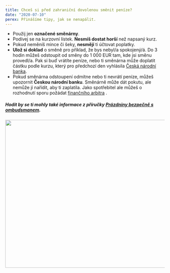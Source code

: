 ```yaml
---
title: Chceš si před zahraniční dovolenou směnit peníze?
date: "2020-07-10"
perex: Přinášíme tipy, jak se nenapálit.
---
```


<ul><li>Použij jen <strong>označené směnárny</strong>.</li><li>Podívej se na kurzovní lístek. <strong>Nesmíš dostat horší</strong> než napsaný kurz.</li><li>Pokud neměníš mince či šeky, <strong>nesmějí</strong> ti účtovat poplatky.</li><li><strong>Ulož si doklad</strong> o směně pro příklad, že bys nebyl/a spokojený/á. Do 3 hodin můžeš odstoupit od směny do 1 000 EUR tam, kde jsi směnu provedl/a. Pak si buď vrátíte peníze, nebo ti směnárna může doplatit částku podle kurzu, který pro předchozí den vyhlásila <a href="https://www.cnb.cz/cs/financni-trhy/devizovy-trh/kurzy-devizoveho-trhu/kurzy-devizoveho-trhu/" target="_blank">Česká národní banka</a>.</li><li>Pokud směnárna odstoupení odmítne nebo ti nevrátí peníze, můžeš upozornit <strong>Českou národní banku</strong>. Směnárně může dát pokutu, ale nemůže jí nařídit, aby ti zaplatila. Jako spotřebitel ale můžeš o rozhodnutí sporu požádat <a title="Otevření do nového okna" href="http://www.finarbitr.cz" target="_blank">finančního arbitra</a> <img alt="" src="typo3/ext/od_linkdesc/icons/external.gif" class="od_linkdesc_icon_external" />.</li></ul><h5>Hodit by se ti mohly také informace z příručky <a href="https://www.ochrance.cz/fileadmin/user_upload/Letaky/Prazdniny-bezpecne.pdf" target="_blank">Prázdniny bezpečně s ombudsmanem</a>.</h5><p><img src="/media/08_ceska_smenarna_01.png.png" height="467" width="557" alt="" /></p>
